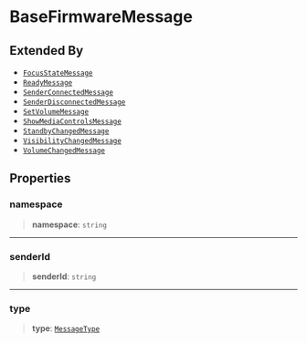 # BaseFirmwareMessage

## Extended By

- [`FocusStateMessage`](reference/interfaces/FocusStateMessage.md)
- [`ReadyMessage`](reference/interfaces/ReadyMessage.md)
- [`SenderConnectedMessage`](reference/interfaces/SenderConnectedMessage.md)
- [`SenderDisconnectedMessage`](reference/interfaces/SenderDisconnectedMessage.md)
- [`SetVolumeMessage`](reference/interfaces/SetVolumeMessage.md)
- [`ShowMediaControlsMessage`](reference/interfaces/ShowMediaControlsMessage.md)
- [`StandbyChangedMessage`](reference/interfaces/StandbyChangedMessage.md)
- [`VisibilityChangedMessage`](reference/interfaces/VisibilityChangedMessage.md)
- [`VolumeChangedMessage`](reference/interfaces/VolumeChangedMessage.md)

## Properties

### namespace

> **namespace**: `string`

***

### senderId

> **senderId**: `string`

***

### type

> **type**: [`MessageType`](reference/enumerations/MessageType.md)
